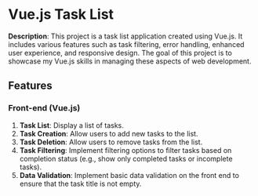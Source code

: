 
# Vue.js Task List

**Description**: This project is a task list application created using Vue.js. 
It includes various features such as task filtering, error handling, enhanced user experience, and responsive design. 
The goal of this project is to showcase  my Vue.js skills in managing these aspects of web development.

## Features

### Front-end (Vue.js)

1. **Task List**: Display a list of tasks.
2. **Task Creation**: Allow users to add new tasks to the list.
3. **Task Deletion**: Allow users to remove tasks from the list.
4. **Task Filtering**: Implement filtering options to filter tasks based on completion status (e.g., show only completed tasks or incomplete tasks).
5. **Data Validation**: Implement basic data validation on the front end to ensure that the task title is not empty.



